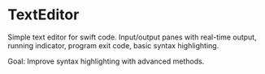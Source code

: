 # TextEditor

Simple text editor for swift code. 
Input/output panes with real-time output, running indicator, program exit code, basic syntax highlighting.

Goal:
Improve syntax highlighting with advanced methods.
